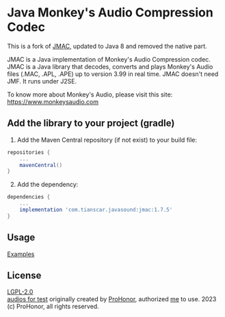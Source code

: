 # Java Monkey's Audio Compression Codec
This is a fork of [JMAC](https://jmac.sourceforge.net/), updated to Java 8 and removed the native part.

JMAC is a Java implementation of Monkey's Audio Compression
codec. JMAC is a Java library that decodes, converts and plays
Monkey's Audio files (.MAC, .APL, .APE) up to version 3.99 in real time.
JMAC doesn't need JMF. It runs under J2SE.

To know more about Monkey's Audio, please visit this site: 
https://www.monkeysaudio.com

## Add the library to your project (gradle)
1. Add the Maven Central repository (if not exist) to your build file:
```groovy
repositories {
    ...
    mavenCentral()
}
```

2. Add the dependency:
```groovy
dependencies {
    ...
    implementation 'com.tianscar.javasound:jmac:1.7.5'
}
```

## Usage
[Examples](/src/test/java/davaguine/jmac/test/)

## License
[LGPL-2.0](/LICENSE)  
[audios for test](/src/test/resources) originally created by [ProHonor](https://github.com/Aislandz), authorized [me](https://github.com/Tianscar) to use. 2023 (c) ProHonor, all rights reserved.